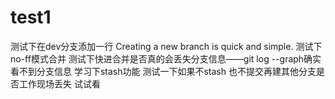# test1
测试下在dev分支添加一行
Creating a new branch is quick and simple.
测试下no-ff模式合并
测试下快进合并是否真的会丢失分支信息——git log --graph确实看不到分支信息
学习下stash功能
测试一下如果不stash 也不提交再建其他分支是否工作现场丢失
试试看